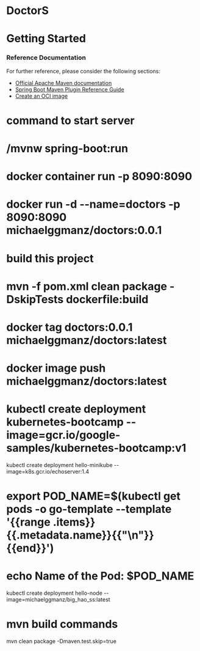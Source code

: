 # DoctorS

# Getting Started

### Reference Documentation
For further reference, please consider the following sections:

* [Official Apache Maven documentation](https://maven.apache.org/guides/index.html)
* [Spring Boot Maven Plugin Reference Guide](https://docs.spring.io/spring-boot/docs/2.3.3.RELEASE/maven-plugin/reference/html/)
* [Create an OCI image](https://docs.spring.io/spring-boot/docs/2.3.3.RELEASE/maven-plugin/reference/html/#build-image)

# command to start server
# /mvnw spring-boot:run

# docker container run -p 8090:8090

# docker run -d --name=doctors -p 8090:8090 michaelggmanz/doctors:0.0.1

# build this project
# mvn -f pom.xml clean package -DskipTests dockerfile:build

# docker tag doctors:0.0.1 michaelggmanz/doctors:latest
# docker image push michaelggmanz/doctors:latest

# kubectl create deployment kubernetes-bootcamp --image=gcr.io/google-samples/kubernetes-bootcamp:v1

kubectl create deployment hello-minikube --image=k8s.gcr.io/echoserver:1.4

# export POD_NAME=$(kubectl get pods -o go-template --template '{{range .items}}{{.metadata.name}}{{"\n"}}{{end}}')
# echo Name of the Pod: $POD_NAME

kubectl create deployment hello-node --image=michaelggmanz/big_hao_ss:latest

# mvn build commands
mvn clean package -Dmaven.test.skip=true